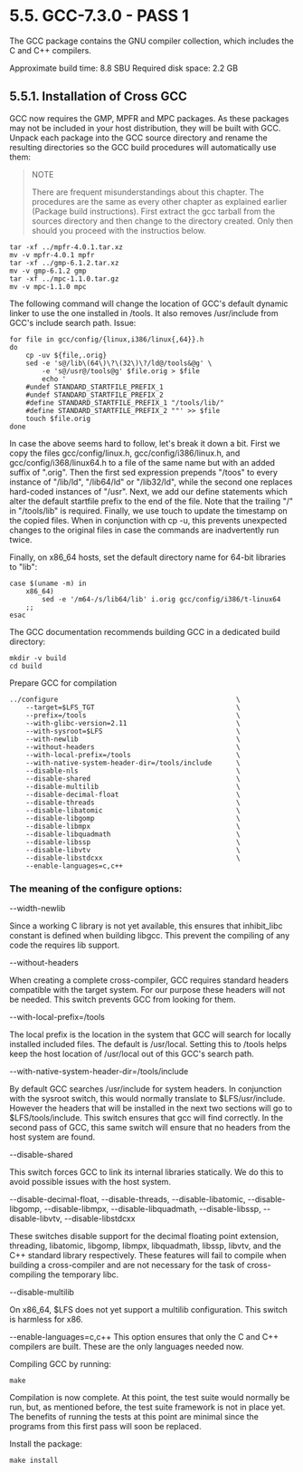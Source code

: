 # 5.5. GCC-7.3.0 - PASS 1

The GCC package contains the GNU compiler collection, which includes the C and C++ compilers.

Approximate build time: 8.8 SBU
Required disk space: 2.2 GB

## 5.5.1. Installation of Cross GCC

GCC now requires the GMP, MPFR and MPC packages. As these packages may not be included in your host distribution, they will be built with GCC. Unpack each package into the GCC source directory and rename the resulting directories so the GCC build procedures will automatically use them:

> NOTE
>
> There are frequent misunderstandings about this chapter. The procedures are the same as every other chapter as explained earlier (Package build instructions). First extract the gcc tarball from the sources directory and then change to the directory created. Only then should you proceed with the instructios below.

```
tar -xf ../mpfr-4.0.1.tar.xz
mv -v mpfr-4.0.1 mpfr
tar -xf ../gmp-6.1.2.tar.xz
mv -v gmp-6.1.2 gmp
tar -xf ../mpc-1.1.0.tar.gz
mv -v mpc-1.1.0 mpc
```

The following command will change the location of GCC's default dynamic linker to use the one installed in /tools. It also removes /usr/include from GCC's include search path. Issue:

```
for file in gcc/config/{linux,i386/linux{,64}}.h
do
    cp -uv ${file,.orig}
    sed -e 's@/lib\(64\)\?\(32\)\?/ld@/tools&@g' \
        -e 's@/usr@/tools@g' $file.orig > $file
        echo '
    #undef STANDARD_STARTFILE_PREFIX_1
    #undef STANDARD_STARTFILE_PREFIX_2
    #define STANDARD_STARTFILE_PREFIX_1 "/tools/lib/"
    #define STANDARD_STARTFILE_PREFIX_2 ""' >> $file
    touch $file.orig
done
```

In case the above seems hard to follow, let's break it down a bit. First we copy the files gcc/config/linux.h, gcc/config/i386/linux.h, and gcc/config/i368/linux64.h to a file of the same name but with an added suffix of ".orig". Then the first sed expression prepends "/toos" to every instance of "/lib/ld", "/lib64/ld" or "/lib32/ld", while the second one replaces hard-coded instances of "/usr". Next, we add our define statements which alter the default startfile prefix to the end of the file. Note that the trailing "/" in "/tools/lib" is required. Finally, we use touch to update the timestamp on the copied files. When in conjunction with cp -u, this prevents unexpected changes to the original files in case the commands are inadvertently run twice.

Finally, on x86_64 hosts, set the default directory name for 64-bit libraries to "lib":

```
case $(uname -m) in
    x86_64)
        sed -e '/m64-/s/lib64/lib' i.orig gcc/config/i386/t-linux64
    ;;
esac    
```

The GCC documentation recommends building GCC in a dedicated build directory:

```
mkdir -v build
cd build
```

Prepare GCC for compilation

```
../configure                                            \
    --target=$LFS_TGT                                   \
    --prefix=/tools                                     \
    --with-glibc-version=2.11                           \
    --with-sysroot=$LFS                                 \
    --with-newlib                                       \
    --without-headers                                   \
    --with-local-prefix=/tools                          \
    --with-native-system-header-dir=/tools/include      \
    --disable-nls                                       \
    --disable-shared                                    \
    --disable-multilib                                  \
    --disable-decimal-float                             \
    --disable-threads                                   \
    --disable-libatomic                                 \
    --disable-libgomp                                   \
    --disable-libmpx                                    \
    --disable-libquadmath                               \
    --disable-libssp                                    \
    --disable-libvtv                                    \
    --disable-libstdcxx                                 \
    --enable-languages=c,c++
```

### The meaning of the configure options:

--width-newlib

Since a working C library is not yet available, this ensures that inhibit_libc constant is defined when building libgcc. This prevent the compiling of any code the requires lib support.

--without-headers

When creating a complete cross-compiler, GCC requires standard headers compatible with the target system. For our purpose these headers will not be needed. This switch prevents GCC from looking for them.

--with-local-prefix=/tools

The local prefix is the location in the system that GCC will search for locally installed included files. The default is /usr/local. Setting this to /tools helps keep the host location of /usr/local out of this GCC's search path.

--with-native-system-header-dir=/tools/include

By default GCC searches /usr/include for system headers. In conjunction with the sysroot switch, this would normally translate to $LFS/usr/include. However the headers that will be installed in the next two sections will go to $LFS/tools/include. This switch ensures that gcc will find correctly. In the second pass of GCC, this same switch will ensure that no headers from the host system are found.

--disable-shared

This switch forces GCC to link its internal libraries statically. We do this to avoid possible issues with the host system.

--disable-decimal-float, --disable-threads, --disable-libatomic, --disable-libgomp, --disable-libmpx, --disable-libquadmath, --disable-libssp, --disable-libvtv, --disable-libstdcxx

These switches disable support for the decimal floating point extension, threading, libatomic, libgomp, libmpx, libquadmath, libssp, libvtv, and the C++ standard library respectively. These features will fail to compile when building a cross-compiler and are not necessary for the task of cross-compiling the temporary libc.

--disable-multilib

On x86_64, $LFS does not yet support a multilib configuration. This switch is harmless for x86.

--enable-languages=c,c++
This option ensures that only the C and C++ compilers are built. These are the only languages needed now.

Compiling GCC by running:

```
make
```

Compilation is now complete. At this point, the test suite would normally be run, but, as mentioned before, the test suite framework is not in place yet. The benefits of running the tests at this point are minimal since the programs from this first pass will soon be replaced.

Install the package:

```
make install
```
